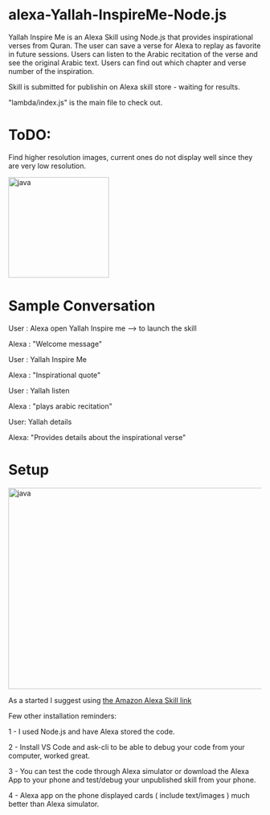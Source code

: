 # alexa-Yallah-InspireMe-Node.js
Yallah Inspire Me is an Alexa Skill using Node.js that provides inspirational verses from Quran. The user can save a verse for Alexa to replay as favorite in future sessions. Users can listen to the Arabic recitation of the verse and see the original Arabic text. Users can find out which chapter and verse number of the inspiration.

Skill is submitted for publishin on Alexa skill store - waiting for results. 

"lambda/index.js" is the main file to check out.

# ToDO:
Find higher resolution images, current ones do not display well since they are very low resolution.
 
<img align="center" src="https://user-images.githubusercontent.com/81345268/121832232-9b25b600-cc97-11eb-8c77-579a3cfd2112.jpg" alt="java" width="200" height="200"/>

# Sample Conversation
User : Alexa open Yallah Inspire me --> to launch the skill

Alexa : "Welcome message"

User : Yallah Inspire Me

Alexa : "Inspirational quote"

User : Yallah listen

Alexa : "plays arabic recitation"

User: Yallah details

Alexa: "Provides details about the inspirational verse"

# Setup
<img align="center" src="https://camo.githubusercontent.com/34b4528b94019892f5cd4f7c6e768f4246c1e4c2/68747470733a2f2f63646e2d696d616765732d312e6d656469756d2e636f6d2f6d61782f313230302f312a323459494b4f6436613838746570324e6f336a3262412e706e67" alt="java" width="533" height="400"/>

As a started I suggest using [the Amazon Alexa Skill link](https://developer.amazon.com/en-US/docs/alexa/alexa-skills-kit-sdk-for-nodejs/develop-your-first-skill.html)

Few other installation reminders:

1 - I used Node.js and have Alexa stored the code.

2 - Install VS Code and ask-cli to be able to debug your code from your computer, worked great.

3 - You can test the code through Alexa simulator or download the Alexa App to your phone and test/debug your unpublished skill from your phone.

4 - Alexa app on the phone displayed cards ( include text/images ) much better than Alexa simulator.


